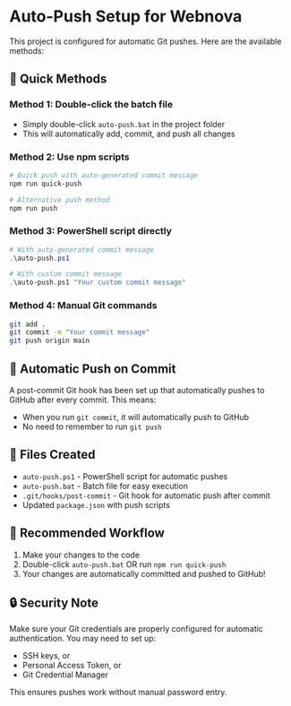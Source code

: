# Auto-Push Setup for Webnova

This project is configured for automatic Git pushes. Here are the available methods:

## 🚀 Quick Methods

### Method 1: Double-click the batch file
- Simply double-click `auto-push.bat` in the project folder
- This will automatically add, commit, and push all changes

### Method 2: Use npm scripts
```bash
# Quick push with auto-generated commit message
npm run quick-push

# Alternative push method
npm run push
```

### Method 3: PowerShell script directly
```powershell
# With auto-generated commit message
.\auto-push.ps1

# With custom commit message
.\auto-push.ps1 "Your custom commit message"
```

### Method 4: Manual Git commands
```bash
git add .
git commit -m "Your commit message"
git push origin main
```

## 🔧 Automatic Push on Commit

A post-commit Git hook has been set up that automatically pushes to GitHub after every commit. This means:

- When you run `git commit`, it will automatically push to GitHub
- No need to remember to run `git push`

## 📝 Files Created

- `auto-push.ps1` - PowerShell script for automatic pushes
- `auto-push.bat` - Batch file for easy execution
- `.git/hooks/post-commit` - Git hook for automatic push after commit
- Updated `package.json` with push scripts

## 🎯 Recommended Workflow

1. Make your changes to the code
2. Double-click `auto-push.bat` OR run `npm run quick-push`
3. Your changes are automatically committed and pushed to GitHub!

## 🔒 Security Note

Make sure your Git credentials are properly configured for automatic authentication. You may need to set up:
- SSH keys, or
- Personal Access Token, or
- Git Credential Manager

This ensures pushes work without manual password entry.